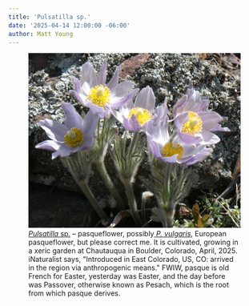 ```yaml
---
title: 'Pulsatilla sp.'
date: '2025-04-14 12:00:00 -06:00'
author: Matt Young
---
```


<figure>
<img src="/uploads/2025/P1031521_Pasque_Flower_600.jpg" alt="Pasqueflower"/>
<figcaption><a href="https://en.wikipedia.org/wiki/Pulsatilla"><i>Pulsatilla</i> sp.</a> &ndash; pasqueflower, possibly<a href="https://en.wikipedia.org/wiki/Pulsatilla_vulgaris"> <i>P. vulgaris</i></a>, European pasqueflower, but please correct me. It is cultivated, growing in a xeric garden at Chautauqua in Boulder, Colorado, April, 2025. iNaturalist says, "Introduced in East Colorado, US, CO: arrived in the region via anthropogenic means." FWIW, pasque is old French for Easter, yesterday was Easter, and the day before was Passover, otherwise known as Pesach, which is the root from which pasque derives.
</figcaption>
</figure>
